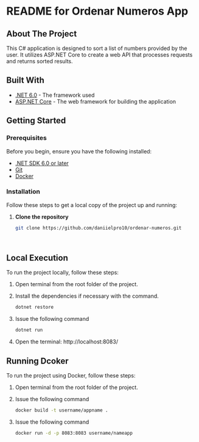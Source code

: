 # README for Ordenar Numeros App

## About The Project

This C# application is designed to sort a list of numbers provided by the user. It utilizes ASP.NET Core to create a web API that processes requests and returns sorted results.

## Built With

- [.NET 6.0](https://dotnet.microsoft.com/download/dotnet/6.0) - The framework used
- [ASP.NET Core](https://docs.microsoft.com/en-us/aspnet/core/?view=aspnetcore-6.0) - The web framework for building the application

## Getting Started

### Prerequisites

Before you begin, ensure you have the following installed:

- [.NET SDK 6.0 or later](https://dotnet.microsoft.com/download/dotnet/6.0)
- [Git](https://git-scm.com/downloads)
- [Docker](https://www.docker.com/get-docker)

### Installation

Follow these steps to get a local copy of the project up and running:

1. **Clone the repository**
   ```bash
   git clone https://github.com/daniielpro10/ordenar-numeros.git

 
## Local Execution

To run the project locally, follow these steps:

1. Open terminal from the root folder of the project.

2. Install the dependencies if necessary with the command.
   ````bash
   dotnet restore 

2. Issue the following command
   ````bash
   dotnet run

3. Open the terminal: http://localhost:8083/

## Running Dcoker

To run the project using Docker, follow these steps:

1. Open terminal from the root folder of the project.

2. Issue the following command
   ````bash
   docker build -t username/appname .

3. Issue the following command
   ````bash
   docker run -d -p 8083:8083 username/nameapp


